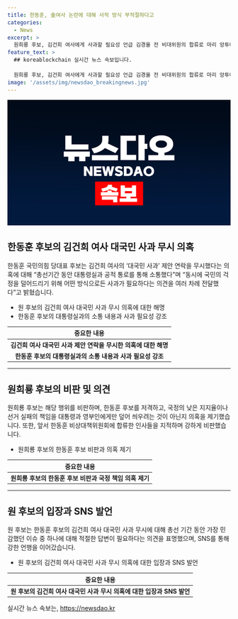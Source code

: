 ```yaml
---
title: 한동훈, 金여사 논란에 대해 사적 방식 부적절하다고
categories:
  - News
excerpt: >
  원희룡 후보, 김건희 여사에게 사과할 필요성 언급 김경율 전 비대위원의 합류로 마리 앙투아네트 발언 지적됐다. 원 후보는 김 여사에게 사과를 거부한 것을 인정하며, 한 후보를 비판했다. SNS에서도 원 후보는 반(反)윤 이미지를 강조하며, 한 후보의 판단력을 비판했고 사과를 촉구했다.
feature_text: >
  ## koreablockchain 실시간 뉴스 속보입니다.

  원희룡 후보, 김건희 여사에게 사과할 필요성 언급 김경율 전 비대위원의 합류로 마리 앙투아네트 발언 지적됐다. 원 후보는 김 여사에게 사과를 거부한 것을 인정하며, 한 후보를 비판했다. SNS에서도 원 후보는 반(反)윤 이미지를 강조하며, 한 후보의 판단력을 비판했고 사과를 촉구했다.
image: '/assets/img/newsdao_breakingnews.jpg'
---
```


<p><img src="/assets/img/newsdao_breakingnews.jpg" alt="koreablockchain 속보" /></p>

<h2 data-ke-size="size26">한동훈 후보의 김건희 여사 대국민 사과 무시 의혹</h2>

<p data-ke-size="size16">한동훈 국민의힘 당대표 후보는 김건희 여사의 ‘대국민 사과’ 제안 연락을 무시했다는 의혹에 대해 “총선기간 동안 대통령실과 공적 통로를 통해 소통했다”며 “동시에 국민의 걱정을 덜어드리기 위해 어떤 방식으로든 사과가 필요하다는 의견을 여러 차례 전달했다”고 밝혔습니다.</p>

<ul>
<li>원 후보의 김건희 여사 대국민 사과 무시 의혹에 대한 해명</li>
<li>한동훈 후보의 대통령실과의 소통 내용과 사과 필요성 강조</li>
</ul>

<table>
<thead>
<tr>
<th style="text-align: center;">중요한 내용</th>
</tr>
</thead>
<tbody>
<tr>
<td style="text-align: center; height: 17px;"><b>김건희 여사 대국민 사과 제안 연락을 무시한 의혹에 대한 해명</b></td>
</tr>
<tr>
<td style="text-align: center;"><b>한동훈 후보의 대통령실과의 소통 내용과 사과 필요성 강조</b></td>
</tr>
</tbody>
</table>

<hr>

<h2 data-ke-size="size26">원희룡 후보의 비판 및 의견</h2>

<p data-ke-size="size16">원희룡 후보는 해당 행위를 비판하며, 한동훈 후보를 저격하고, 국정의 낮은 지지율이나 선거 실패의 책임을 대통령과 영부인에게만 덮어 씌우려는 것이 아닌지 의혹을 제기했습니다. 또한, 앞서 한동훈 비상대책위원회에 합류한 인사들을 지적하며 강하게 비판했습니다.</p>

<ul>
<li>원희룡 후보의 한동훈 후보 비판과 의혹 제기</li>
</ul>

<table>
<thead>
<tr>
<th style="text-align: center;">중요한 내용</th>
</tr>
</thead>
<tbody>
<tr>
<td style="text-align: center; height: 17px;"><b>원희룡 후보의 한동훈 후보 비판과 국정 책임 의혹 제기</b></td>
</tr>
</tbody>
</table>

<hr>

<h2 data-ke-size="size26">원 후보의 입장과 SNS 발언</h2>

<p data-ke-size="size16">원 후보는 한동훈 후보의 김건희 여사 대국민 사과 무시에 대해 총선 기간 동안 가장 민감했던 이슈 중 하나에 대해 적절한 답변이 필요하다는 의견을 표명했으며, SNS를 통해 강한 언행을 이어갔습니다.</p>

<ul>
<li>원 후보의 김건희 여사 대국민 사과 무시 의혹에 대한 입장과 SNS 발언</li>
</ul>

<table>
<thead>
<tr>
<th style="text-align: center;">중요한 내용</th>
</tr>
</thead>
<tbody>
<tr>
<td style="text-align: center; height: 17px;"><b>원 후보의 김건희 여사 대국민 사과 무시 의혹에 대한 입장과 SNS 발언</b></td>
</tr>
</tbody>
</table>

<p data-ke-size="size16"></p>
실시간 뉴스 속보는, <a href="https://newsdao.kr" rel="dofollow">https://newsdao.kr</a>


